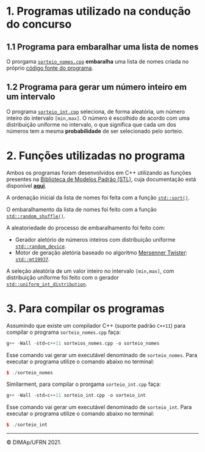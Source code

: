 # 1. Programas utilizado na condução do concurso

## 1.1 Programa para embaralhar uma lista de nomes

O prorgama [`sorteio_nomes.cpp`](sorteio_nomes.cpp) **embaralha** uma lista de nomes criada no próprio [código fonte do programa](sorteio_nomes.cpp).

## 1.2 Programa para gerar um número inteiro em um intervalo

O programa [`sorteio_int.cpp`](sorteio_int.cpp) seleciona, de forma aleatória, um número inteiro do intervalo `[min,max]`. O número é escolhido de acordo com uma distribuição uniforme no intervalo, o que significa que cada um dos números tem a mesma **probabilidade** de ser selecionado pelo sorteio.

# 2. Funções utilizadas no programa

Ambos os programas foram desenvolvidos em C++ utilizando as funções presentes na [Biblioteca de Modelos Padrão (STL)](https://pt.wikipedia.org/wiki/Standard_Template_Library), cuja documentação está disponível  [**aqui**](https://en.cppreference.com/w/cpp/algorithm).

A ordenação inicial da lista de nomes foi feita com a função [`std::sort()`](https://en.cppreference.com/w/cpp/algorithm/sort).

O embaralhamento da lista de nomes foi feito com a função [`std::random_shuffle()`](https://en.cppreference.com/w/cpp/algorithm/random_shuffle).

A aleatoriedade do processo de embaralhamento foi feito com:
+ Gerador aletório de números inteiros com distribuição uniforme [`std::random_device`](https://en.cppreference.com/w/cpp/numeric/random/random_device).
+ Motor de geração aletória baseado no algoritmo [Mersenner Twister](https://en.wikipedia.org/wiki/Mersenne_twister): [`std::mt19937`](https://en.cppreference.com/w/cpp/numeric/random/mersenne_twister_engine).

A seleção aleatória de um valor inteiro no intervalo `[min,max]`, com distribuição uniforme foi feito com o gerador [`std::uniform_int_distribution`](https://en.cppreference.com/w/cpp/numeric/random/uniform_int_distribution).

# 3. Para compilar os programas

Assumindo que existe um compilador C++ (suporte padrão `C++11`) para compilar o programa `sorteio_nomes.cpp` faça:

```c++
g++ -Wall -std=c++11 sorteios_nomes.cpp -o sorteio_nomes
```

Esse comando vai gerar um executável denominado de `sorteio_nomes`. Para executar o programa utilize o comando abaixo no terminal:

```c++
$ ./sorteio_nomes
```

Similarment, para compilar o prorgama `sorteio_int.cpp` faça:

```c++
g++ -Wall -std=c++11 sorteio_int.cpp -o sorteio_int
```

Esse comando vai gerar um executável denominado de `sorteio_int`. Para executar o programa utilize o comando abaixo no terminal:

```c++
$ ./sorteio_int
```

--------
&copy; DIMAp/UFRN 2021.

